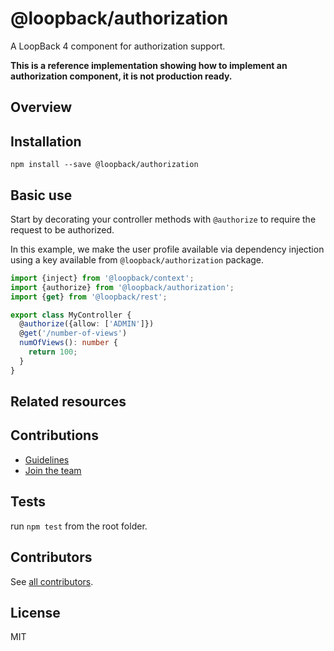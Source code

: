 # @loopback/authorization

A LoopBack 4 component for authorization support.

**This is a reference implementation showing how to implement an authorization
component, it is not production ready.**

## Overview

## Installation

```shell
npm install --save @loopback/authorization
```

## Basic use

Start by decorating your controller methods with `@authorize` to require the
request to be authorized.

In this example, we make the user profile available via dependency injection
using a key available from `@loopback/authorization` package.

```ts
import {inject} from '@loopback/context';
import {authorize} from '@loopback/authorization';
import {get} from '@loopback/rest';

export class MyController {
  @authorize({allow: ['ADMIN']})
  @get('/number-of-views')
  numOfViews(): number {
    return 100;
  }
}
```

## Related resources

## Contributions

- [Guidelines](https://github.com/strongloop/loopback-next/blob/master/docs/CONTRIBUTING.md)
- [Join the team](https://github.com/strongloop/loopback-next/issues/110)

## Tests

run `npm test` from the root folder.

## Contributors

See
[all contributors](https://github.com/strongloop/loopback-next/graphs/contributors).

## License

MIT
